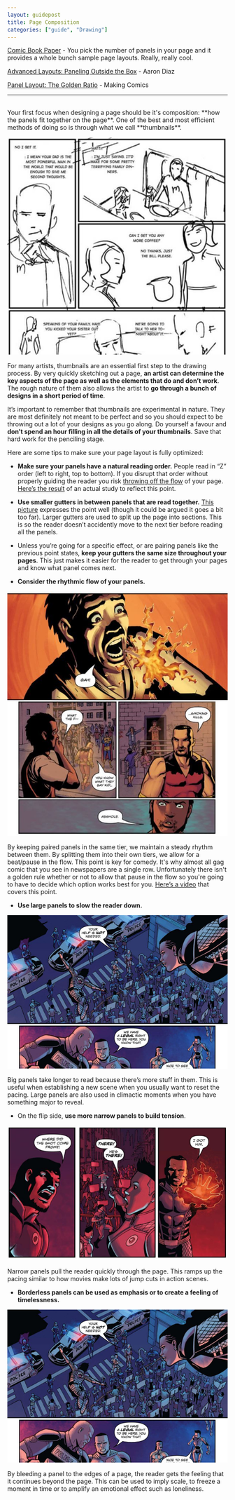 ```yaml
---
layout: guidepost
title: Page Composition
categories: ["guide", "Drawing"]
---
```


[Comic Book Paper](http://comicbookpaper.com/) - You pick the number of panels in your page and it provides a whole bunch sample page layouts. Really, really cool.

[Advanced Layouts: Paneling Outside the Box](http://dresdencodak.tumblr.com/post/841119890/advanced-layouts-paneling-outside-the-box) - Aaron Diaz

[Panel Layout: The Golden Ratio](http://www.makingcomics.com/2014/05/07/panel-layout-golden-ratio/) - Making Comics

<hr><br>
Your first focus when designing a page should be it's composition: **how the panels fit together on the page**. One of the best and most efficient methods of doing so is through what we call **thumbnails**.

![](/images/guide/thumbs.JPG)

For many artists, thumbnails are an essential first step to the drawing process. By very quickly sketching out a page, **an artist can determine the key aspects of the page as well as the elements that do and don’t work**. The rough nature of them also allows the artist to **go through a bunch of designs in a short period of time**.

It’s important to remember that thumbnails are experimental in nature. They are most definitely not meant to be perfect and so you should expect to be throwing out a lot of your designs as you go along. Do yourself a favour and **don’t spend an hour filling in all the details of your thumbnails**. Save that hard work for the penciling stage.

Here are some tips to make sure your page layout is fully optimized:

- **Make sure your panels have a natural reading order.** People read in “Z” order (left to right, top to bottom). If you disrupt that order without properly guiding the reader you risk [throwing off the flow](https://cms-assets.tutsplus.com/uploads/users/833/posts/24179/image/comic-reading-order.png) of your page. [Here’s the result](http://2.bp.blogspot.com/-3Hyfo1pWUp0/VQHQo8k_75I/AAAAAAAADF8/sYce3LHtS5s/s1600/nc2_blockage.jpg) of an actual study to reflect this point.

- **Use smaller gutters in between panels that are read together.** [This picture](http://comicsalliance.com/files/2011/08/akiratoriyama-dragonballz-02.jpg) expresses the point well (though it could be argued it goes a bit too far). Larger gutters are used to split up the page into sections. This is so the reader doesn’t accidently move to the next tier before reading all the panels.

- Unless you’re going for a specific effect, or are pairing panels like the previous point states, **keep your gutters the same size throughout your pages**. This just makes it easier for the reader to get through your pages and know what panel comes next.

- **Consider the rhythmic flow of your panels.**

![](/images/guide/flow.JPG)

By keeping paired panels in the same tier, we maintain a steady rhythm between them. By splitting them into their own tiers, we allow for a beat/pause in the flow. This point is key for comedy. It's why almost all gag comic that you see in newspapers are a single row. Unfortunately there isn't a golden rule whether or not to allow that pause in the flow so you're going to have to decide which option works best for you. [Here’s a video](https://www.youtube.com/watch?v=x2YTxTSn_qk) that covers this point.

- **Use large panels to slow the reader down.**

![](/images/guide/estab.jpg)

Big panels take longer to read because there’s more stuff in them. This is useful when establishing a new scene when you usually want to reset the pacing. Large panels are also used in climactic moments when you have something major to reveal.

- On the flip side, **use more narrow panels to build tension**.

![](/images/guide/tension.JPG)

Narrow panels pull the reader quickly through the page. This ramps up the pacing similar to how movies make lots of jump cuts in action scenes.

- **Borderless panels can be used as emphasis or to create a feeling of timelessness.**

![](/images/guide/borderless.jpg)

By bleeding a panel to the edges of a page, the reader gets the feeling that it continues beyond the page. This can be used to imply scale, to freeze a moment in time or to amplify an emotional effect such as loneliness.